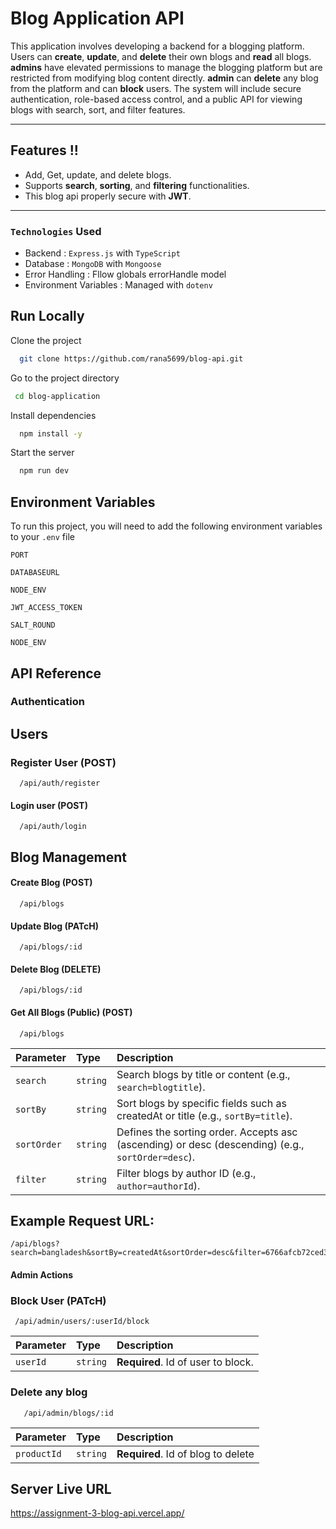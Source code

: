 # Blog Application API

This application involves developing a backend for a blogging platform. Users can **create**, **update**, and **delete** their own blogs and **read** all blogs. **admins** have elevated permissions to manage the blogging platform but are restricted from modifying blog content directly. **admin** can **delete** any blog from the platform and can **block** users. The system will include secure authentication, role-based access control, and a public API for viewing blogs with search, sort, and filter features.

---

## Features !!

- Add, Get, update, and delete blogs.
- Supports **search**, **sorting**, and **filtering** functionalities.
- This blog api properly secure with **JWT**.

---

### `Technologies` Used

- Backend : `Express.js` with `TypeScript`
- Database : `MongoDB` with `Mongoose`
- Error Handling : Fllow globals errorHandle model
- Environment Variables : Managed with `dotenv`

## Run Locally

Clone the project

```bash
  git clone https://github.com/rana5699/blog-api.git
```

Go to the project directory

```bash
 cd blog-application

```

Install dependencies

```bash
  npm install -y
```

Start the server

```bash
  npm run dev
```

## Environment Variables

To run this project, you will need to add the following environment variables to your `.env` file

`PORT`

`DATABASEURL`

`NODE_ENV`

`JWT_ACCESS_TOKEN`

`SALT_ROUND`

`NODE_ENV`

## API Reference

### Authentication

## Users

### Register User (POST)

```http
  /api/auth/register
```

#### Login user (POST)

```http
  /api/auth/login
```

## Blog Management

#### Create Blog (POST)

```http
  /api/blogs
```

#### Update Blog (PATcH)

```http
  /api/blogs/:id
```

#### Delete Blog (DELETE)

```http
  /api/blogs/:id
```

#### Get All Blogs (Public) (POST)

```http
  /api/blogs
```

| Parameter   | Type     | Description                                                                                       |
| :---------- | :------- | :------------------------------------------------------------------------------------------------ |
| `search`    | `string` | Search blogs by title or content (e.g., `search=blogtitle`).                                      |
| `sortBy`    | `string` | Sort blogs by specific fields such as createdAt or title (e.g., `sortBy=title`).                  |
| `sortOrder` | `string` | Defines the sorting order. Accepts asc (ascending) or desc (descending) (e.g., `sortOrder=desc`). |
| `filter`    | `string` | Filter blogs by author ID (e.g., `author=authorId`).                                              |

## Example Request URL:

```http
/api/blogs?search=bangladesh&sortBy=createdAt&sortOrder=desc&filter=6766afcb72ced35f6a0f2264

```

#### Admin Actions

### Block User (PATcH)

```http
 /api/admin/users/:userId/block
```

| Parameter | Type     | Description                        |
| :-------- | :------- | :--------------------------------- |
| `userId`  | `string` | **Required**. Id of user to block. |

### Delete any blog

```http
   /api/admin/blogs/:id
```

| Parameter   | Type     | Description                        |
| :---------- | :------- | :--------------------------------- |
| `productId` | `string` | **Required**. Id of blog to delete |

## Server Live URL

https://assignment-3-blog-api.vercel.app/
